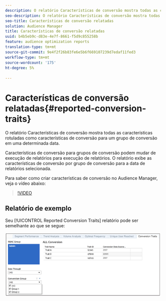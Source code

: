 ```yaml
---
description: O relatório Características de conversão mostra todas as características rotuladas como características de conversão para um grupo de conversão em uma determinada data. Características de conversão para grupos de conversão podem mudar de execução de relatórios para execução de relatórios. O relatório exibe as características de conversão por grupo de conversão para a data de relatórios selecionada.
seo-description: O relatório Características de conversão mostra todas as características rotuladas como características de conversão para um grupo de conversão em uma determinada data. Características de conversão para grupos de conversão podem mudar de execução de relatórios para execução de relatórios. O relatório exibe as características de conversão por grupo de conversão para a data de relatórios selecionada.
seo-title: Características de conversão relatadas
solution: Audience Manager
title: Características de conversão relatadas
uuid: b4b5eb9c-d83e-4e7f-8661-f5d9c855258b
feature: audience optimization reports
translation-type: tm+mt
source-git-commit: 9e4f2f26b83fe6e5b6f669107239d7edaf11fed3
workflow-type: tm+mt
source-wordcount: '175'
ht-degree: 5%

---
```



# Características de conversão relatadas{#reported-conversion-traits}

O relatório Características de conversão mostra todas as características rotuladas como características de conversão para um grupo de conversão em uma determinada data.

Características de conversão para grupos de conversão podem mudar de execução de relatórios para execução de relatórios. O relatório exibe as características de conversão por grupo de conversão para a data de relatórios selecionada.

Para saber como criar características de conversão no Audience Manager, veja o vídeo abaixo:

>[!VIDEO](https://video.tv.adobe.com/v/23431/)

## Relatório de exemplo

Seu [!UICONTROL Reported Conversion Traits] relatório pode ser semelhante ao que se segue:

![](assets/reported-conversion-traits.png)
